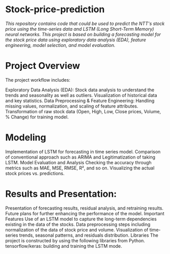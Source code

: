 # Stock-price-prediction

*This repository contains code that could be used to predict the NTT's stock price using the time-series data and LSTM (Long Short-Term Memory) neural networks. This project is based on building a forecasting model for the stock price data using exploratory data analysis (EDA), feature engineering, model selection, and model evaluation.*

# Project Overview
The project workflow includes:

Exploratory Data Analysis (EDA):
Stock data analysis to understand the trends and seasonality as well as outliers.
Visualization of historical data and key statistics.
Data Preprocessing & Feature Engineering:
Handling missing values, normalization, and scaling of feature attributes.
Transformation of raw stock data (Open, High, Low, Close prices, Volume, % Change) for training model.

# Modeling
Implementation of LSTM for forecasting in time series model.
Comparison of conventional approach such as ARIMA and Legitimatization of taking LSTM.
Model Evaluation and Analysis
Checking the accuracy through metrics such as MAE, MSE, RMSE, R², and so on.
Visualizing the actual stock prices vs. predictions.

# Results and Presentation:

Presentation of forecasting results, residual analysis, and retraining results.
Future plans for further enhancing the performance of the model.
Important Features
Use of an LSTM model to capture the long-term dependencies existing in the data of the stocks.
Data preprocessing steps including normalization of the data of stock price and volume.
Visualization of time-series trends, seasonal patterns, and residuals distribution.
Libraries
The project is constructed by using the following libraries from Python.
tensorflow/keras: building and training the LSTM mode.
